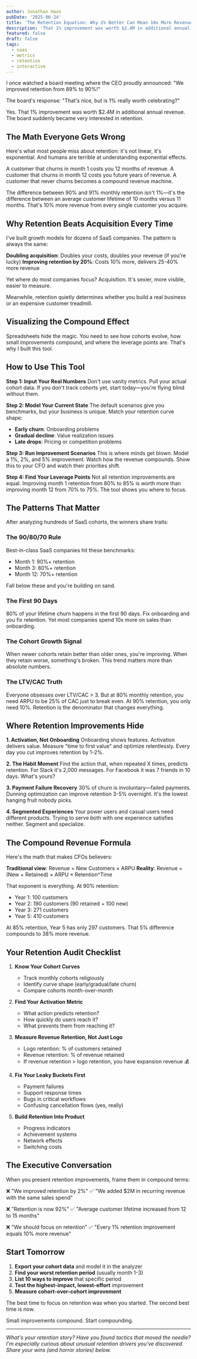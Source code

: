 ```yaml
---
author: Jonathan Haas
pubDate: '2025-06-24'
title: 'The Retention Equation: Why 1% Better Can Mean 10x More Revenue'
description: 'That 1% improvement was worth $2.4M in additional annual revenue. The board suddenly became very interested in retention.'
featured: false
draft: false
tags:
  - saas
  - metrics
  - retention
  - interactive
---
```


I once watched a board meeting where the CEO proudly announced: "We improved retention from 89% to 90%!"

The board's response: "That's nice, but is 1% really worth celebrating?"

Yes. That 1% improvement was worth $2.4M in additional annual revenue. The board suddenly became very interested in retention.

## The Math Everyone Gets Wrong

Here's what most people miss about retention: it's not linear, it's exponential. And humans are terrible at understanding exponential effects.

A customer that churns in month 1 costs you 12 months of revenue.
A customer that churns in month 12 costs you future years of revenue.
A customer that never churns becomes a compound revenue machine.

The difference between 90% and 91% monthly retention isn't 1%—it's the difference between an average customer lifetime of 10 months versus 11 months. That's 10% more revenue from every single customer you acquire.

## Why Retention Beats Acquisition Every Time

I've built growth models for dozens of SaaS companies. The pattern is always the same:

**Doubling acquisition**: Doubles your costs, doubles your revenue (if you're lucky)
**Improving retention by 20%**: Costs 10% more, delivers 25-40% more revenue

Yet where do most companies focus? Acquisition. It's sexier, more visible, easier to measure.

Meanwhile, retention quietly determines whether you build a real business or an expensive customer treadmill.

## Visualizing the Compound Effect

Spreadsheets hide the magic. You need to see how cohorts evolve, how small improvements compound, and where the leverage points are. That's why I built this tool.

<retention-cohort-analyzer />

## How to Use This Tool

**Step 1: Input Your Real Numbers**
Don't use vanity metrics. Pull your actual cohort data. If you don't track cohorts yet, start today—you're flying blind without them.

**Step 2: Model Your Current State**
The default scenarios give you benchmarks, but your business is unique. Match your retention curve shape:

- **Early churn**: Onboarding problems
- **Gradual decline**: Value realization issues
- **Late drops**: Pricing or competition problems

**Step 3: Run Improvement Scenarios**
This is where minds get blown. Model a 1%, 2%, and 5% improvement. Watch how the revenue compounds. Show this to your CFO and watch their priorities shift.

**Step 4: Find Your Leverage Points**
Not all retention improvements are equal. Improving month 1 retention from 80% to 85% is worth more than improving month 12 from 70% to 75%. The tool shows you where to focus.

## The Patterns That Matter

After analyzing hundreds of SaaS cohorts, the winners share traits:

### The 90/80/70 Rule

Best-in-class SaaS companies hit these benchmarks:

- Month 1: 90%+ retention
- Month 3: 80%+ retention
- Month 12: 70%+ retention

Fall below these and you're building on sand.

### The First 90 Days

80% of your lifetime churn happens in the first 90 days. Fix onboarding and you fix retention. Yet most companies spend 10x more on sales than onboarding.

### The Cohort Growth Signal

When newer cohorts retain better than older ones, you're improving. When they retain worse, something's broken. This trend matters more than absolute numbers.

### The LTV/CAC Truth

Everyone obsesses over LTV/CAC > 3. But at 80% monthly retention, you need ARPU to be 25% of CAC just to break even. At 90% retention, you only need 10%. Retention is the denominator that changes everything.

## Where Retention Improvements Hide

**1. Activation, Not Onboarding**
Onboarding shows features. Activation delivers value. Measure "time to first value" and optimize relentlessly. Every day you cut improves retention by 1-2%.

**2. The Habit Moment**
Find the action that, when repeated X times, predicts retention. For Slack it's 2,000 messages. For Facebook it was 7 friends in 10 days. What's yours?

**3. Payment Failure Recovery**
30% of churn is involuntary—failed payments. Dunning optimization can improve retention 3-5% overnight. It's the lowest hanging fruit nobody picks.

**4. Segmented Experiences**
Your power users and casual users need different products. Trying to serve both with one experience satisfies neither. Segment and specialize.

## The Compound Revenue Formula

Here's the math that makes CFOs believers:

**Traditional view**: Revenue = New Customers × ARPU
**Reality**: Revenue = (New + Retained) × ARPU × Retention^Time

That exponent is everything. At 90% retention:

- Year 1: 100 customers
- Year 2: 190 customers (90 retained + 100 new)
- Year 3: 271 customers
- Year 5: 410 customers

At 85% retention, Year 5 has only 297 customers. That 5% difference compounds to 38% more revenue.

## Your Retention Audit Checklist

1. **Know Your Cohort Curves**
   - Track monthly cohorts religiously
   - Identify curve shape (early/gradual/late churn)
   - Compare cohorts month-over-month

1. **Find Your Activation Metric**
   - What action predicts retention?
   - How quickly do users reach it?
   - What prevents them from reaching it?

1. **Measure Revenue Retention, Not Just Logo**
   - Logo retention: % of customers retained
   - Revenue retention: % of revenue retained
   - If revenue retention > logo retention, you have expansion revenue 💰

1. **Fix Your Leaky Buckets First**
   - Payment failures
   - Support response times
   - Bugs in critical workflows
   - Confusing cancellation flows (yes, really)

1. **Build Retention Into Product**
   - Progress indicators
   - Achievement systems
   - Network effects
   - Switching costs

## The Executive Conversation

When you present retention improvements, frame them in compound terms:

❌ "We improved retention by 2%"
✅ "We added $2M in recurring revenue with the same sales spend"

❌ "Retention is now 92%"
✅ "Average customer lifetime increased from 12 to 15 months"

❌ "We should focus on retention"
✅ "Every 1% retention improvement equals 10% more revenue"

## Start Tomorrow

1. **Export your cohort data** and model it in the analyzer
1. **Find your worst retention period** (usually month 1-3)
1. **List 10 ways to improve** that specific period
1. **Test the highest-impact, lowest-effort** improvement
1. **Measure cohort-over-cohort improvement**

The best time to focus on retention was when you started.
The second best time is now.

Small improvements compound. Start compounding.

---

_What's your retention story? Have you found tactics that moved the needle? I'm especially curious about unusual retention drivers you've discovered. Share your wins (and horror stories) below._
